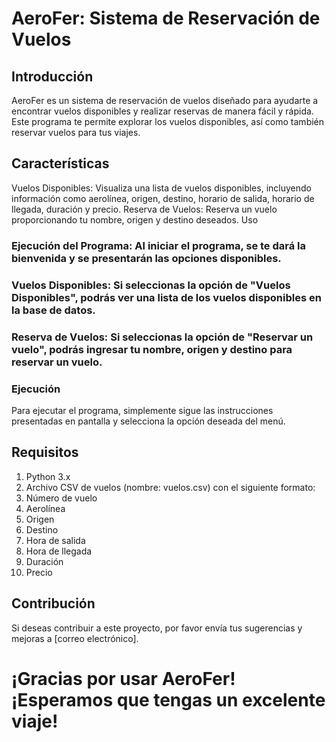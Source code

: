 
# AeroFer: Sistema de Reservación de Vuelos
## Introducción
AeroFer es un sistema de reservación de vuelos diseñado para ayudarte a encontrar vuelos disponibles y realizar reservas de manera fácil y rápida. Este programa te permite explorar los vuelos disponibles, así como también reservar vuelos para tus viajes.

## Características
Vuelos Disponibles: Visualiza una lista de vuelos disponibles, incluyendo información como aerolínea, origen, destino, horario de salida, horario de llegada, duración y precio.
Reserva de Vuelos: Reserva un vuelo proporcionando tu nombre, origen y destino deseados.
Uso
### Ejecución del Programa: Al iniciar el programa, se te dará la bienvenida y se presentarán las opciones disponibles.
### Vuelos Disponibles: Si seleccionas la opción de "Vuelos Disponibles", podrás ver una lista de los vuelos disponibles en la base de datos.
### Reserva de Vuelos: Si seleccionas la opción de "Reservar un vuelo", podrás ingresar tu nombre, origen y destino para reservar un vuelo.
### Ejecución
Para ejecutar el programa, simplemente sigue las instrucciones presentadas en pantalla y selecciona la opción deseada del menú.

## Requisitos
1. Python 3.x
2. Archivo CSV de vuelos (nombre: vuelos.csv) con el siguiente formato:
3. Número de vuelo
4. Aerolínea
5. Origen
6. Destino
7. Hora de salida
8. Hora de llegada
9. Duración
10. Precio

## Contribución
Si deseas contribuir a este proyecto, por favor envía tus sugerencias y mejoras a [correo electrónico].

# ¡Gracias por usar AeroFer! ¡Esperamos que tengas un excelente viaje!